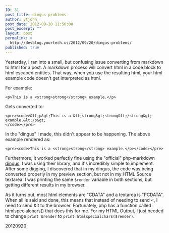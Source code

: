 ```yaml
---
ID: 31
post_title: dingus problems
author: ytjohn
post_date: 2012-09-20 11:50:00
post_excerpt: ""
layout: post
permalink: >
  http://devblog.yourtech.us/2012/09/20/dingus-problems/
published: true
---
```

<p>Yesterday, I ran into a small, but confusing issue converting from markdown to html for a post. A markdown process will convert html in a code block to html escaped entities. That way, when you use the resulting html, your html example code doesn't get interpreted as html.</p>
<p>For example:</p>
<pre><code>&lt;p&gt;This is a &lt;strong&gt;strong&lt;/strong&gt; example.&lt;/p&gt;
</code></pre>
<p>Gets converted to:</p>
<pre><code>&lt;pre&gt;&lt;code&gt;&amp;lt;p&amp;gt;This is a &amp;lt;strong&amp;gt;strong&amp;lt;/strong&amp;gt; example.&amp;lt;/p&amp;gt;
&lt;/code&gt;&lt;/pre&gt;
</code></pre>
<p>In the "dingus" I made, this didn't appear to be happening. The above example rendered as:</p>
<pre><code>&lt;pre&gt;&lt;code&gt;This is a &lt;strong&gt;strong&lt;/strong&gt; example.&lt;/p&gt;&lt;/code&gt;&lt;/pre&gt;
</code></pre>
<p>Furthermore, it worked perfectly fine using the "official" php-markdown <a href="http://michelf.ca/projects/php-markdown/dingus/">dingus</a>. I was using their library, and it's incredibly simple to implement. After some digging, I discovered that in my dingus, the code was being converted properly in my preview section, but not in my HTML Source textarea. I was printing the same <code>$render</code> variable in both sections, but getting different results in my browser. </p>
<p>As it turns out, most html elements are "CDATA" and a textarea is "PCDATA". When all is said and done, this means that instead of needing to send &lt;, I need to send &amp;lt to the browser. Fortunately, php has a function called htmlspecialchars() that does this for me. For my HTML Output, I just needed to change <code>print $render</code> to <code>print htmlspecialchars($render)</code>.</p>
<p>20120920</p>